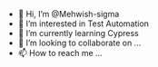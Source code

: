 - 👋 Hi, I’m @Mehwish-sigma
- 👀 I’m interested in Test Automation
- 🌱 I’m currently learning Cypress
- 💞️ I’m looking to collaborate on ...
- 📫 How to reach me ...

<!---
Mehwish-sigma/Mehwish-sigma is a ✨ special ✨ repository because its `README.md` (this file) appears on your GitHub profile.
You can click the Preview link to take a look at your changes.
--->
